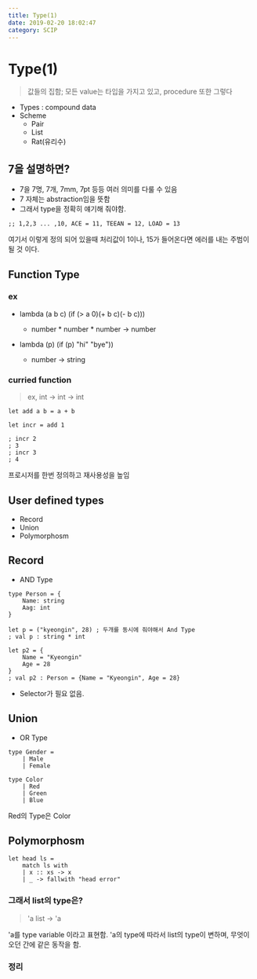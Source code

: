 ```yaml
---
title: Type(1)
date: 2019-02-20 18:02:47
category: SCIP
---
```


# Type(1)

> 값들의 집함; 모든 value는 타입을 가지고 있고, procedure 또한 그렇다

* Types : compound data
* Scheme
  * Pair
  * List
  * Rat(유리수)

## 7을 설명하면?

* 7을 7명, 7개, 7mm, 7pt 등등 여러 의미를 다룰 수 있음
* 7 자체는 abstraction임을 뜻함
* 그래서 type을 정확히 얘기해 줘야함.

```Fs
;; 1,2,3 ... ,10, ACE = 11, TEEAN = 12, LOAD = 13
```

여기서 이렇게 정의 되어 있을때 처리값이 1이나, 15가 들어온다면
에러를 내는 주범이 될 것 이다.

## Function Type

### ex

* lambda (a b c) (if (> a 0)(+ b c)(- b c)))
  * number * number * number -> number

* lambda (p) (if (p) "hi" "bye"))
  * number -> string

### curried function

 > ex, int -> int -> int

```Fs
let add a b = a + b

let incr = add 1

; incr 2
; 3
; incr 3
; 4

```

프로시저를 한번 정의하고 재사용성을 높임

## User defined types

* Record
* Union
* Polymorphosm

## Record  

* AND Type

```Fs
type Person = {
    Name: string
    Aag: int
}

let p = ("kyeongin", 28) ; 두개를 동시에 줘야해서 And Type
; val p : string * int

let p2 = {
    Name = "Kyeongin"
    Age = 28
}
; val p2 : Person = {Name = "Kyeongin", Age = 28}

```

* Selector가 필요 없음.

## Union

* OR Type

```Fs
type Gender =
    | Male
    | Female

type Color
    | Red
    | Green
    | Blue
```

Red의 Type은 Color

## Polymorphosm

```Fs
let head ls = 
    match ls with
    | x :: xs -> x
    | _ -> fallwith "head error"
```

### 그래서 list의 type은?

> 'a list -> 'a

'a를 type variable 이라고 표현함.
'a의 type에 따라서 list의 type이 변하며, 무엇이 오던 간에 같은 동작을 함.

### 정리
